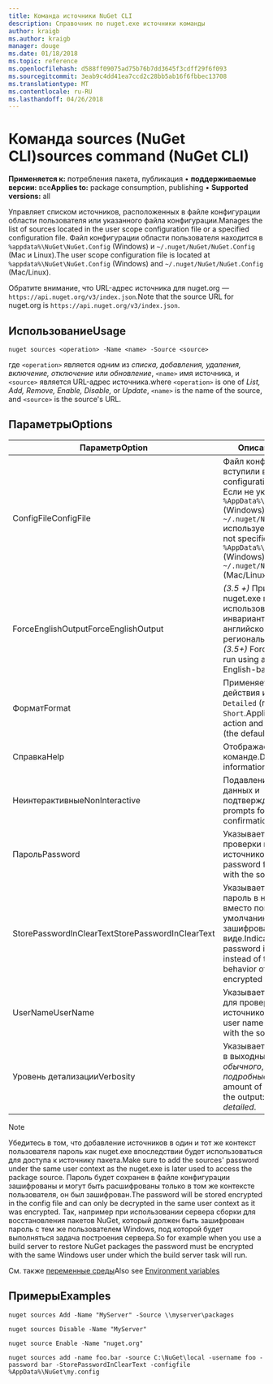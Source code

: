 ```yaml
---
title: Команда источники NuGet CLI
description: Справочник по nuget.exe источники команды
author: kraigb
ms.author: kraigb
manager: douge
ms.date: 01/18/2018
ms.topic: reference
ms.openlocfilehash: d588ff09075ad75b76b7dd3645f3cdff29f6f093
ms.sourcegitcommit: 3eab9c4dd41ea7ccd2c28bb5ab16f6fbbec13708
ms.translationtype: MT
ms.contentlocale: ru-RU
ms.lasthandoff: 04/26/2018
---
```

# <a name="sources-command-nuget-cli"></a><span data-ttu-id="aa58d-103">Команда sources (NuGet CLI)</span><span class="sxs-lookup"><span data-stu-id="aa58d-103">sources command (NuGet CLI)</span></span>

<span data-ttu-id="aa58d-104">**Применяется к:** потребления пакета, публикация &bullet; **поддерживаемые версии:** все</span><span class="sxs-lookup"><span data-stu-id="aa58d-104">**Applies to:** package consumption, publishing &bullet; **Supported versions:** all</span></span>

<span data-ttu-id="aa58d-105">Управляет списком источников, расположенных в файле конфигурации области пользователя или указанного файла конфигурации.</span><span class="sxs-lookup"><span data-stu-id="aa58d-105">Manages the list of sources located in the user scope configuration file or a specified configuration file.</span></span> <span data-ttu-id="aa58d-106">Файл конфигурации области пользователя находится в `%appdata%\NuGet\NuGet.Config` (Windows) и `~/.nuget/NuGet/NuGet.Config` (Mac и Linux).</span><span class="sxs-lookup"><span data-stu-id="aa58d-106">The user scope configuration file is located at `%appdata%\NuGet\NuGet.Config` (Windows) and `~/.nuget/NuGet/NuGet.Config` (Mac/Linux).</span></span>

<span data-ttu-id="aa58d-107">Обратите внимание, что URL-адрес источника для nuget.org — `https://api.nuget.org/v3/index.json`.</span><span class="sxs-lookup"><span data-stu-id="aa58d-107">Note that the source URL for nuget.org is `https://api.nuget.org/v3/index.json`.</span></span>

## <a name="usage"></a><span data-ttu-id="aa58d-108">Использование</span><span class="sxs-lookup"><span data-stu-id="aa58d-108">Usage</span></span>

```cli
nuget sources <operation> -Name <name> -Source <source>
```

<span data-ttu-id="aa58d-109">где `<operation>` является одним из *списка, добавления, удаления, включение, отключение* или *обновление*, `<name>` имя источника, и `<source>` является URL-адрес источника.</span><span class="sxs-lookup"><span data-stu-id="aa58d-109">where `<operation>` is one of *List, Add, Remove, Enable, Disable,* or *Update*, `<name>` is the name of the source, and `<source>` is the source's URL.</span></span>

## <a name="options"></a><span data-ttu-id="aa58d-110">Параметры</span><span class="sxs-lookup"><span data-stu-id="aa58d-110">Options</span></span>

| <span data-ttu-id="aa58d-111">Параметр</span><span class="sxs-lookup"><span data-stu-id="aa58d-111">Option</span></span> | <span data-ttu-id="aa58d-112">Описание</span><span class="sxs-lookup"><span data-stu-id="aa58d-112">Description</span></span> |
| --- | --- |
| <span data-ttu-id="aa58d-113">ConfigFile</span><span class="sxs-lookup"><span data-stu-id="aa58d-113">ConfigFile</span></span> | <span data-ttu-id="aa58d-114">Файл конфигурации NuGet вступили в силу.</span><span class="sxs-lookup"><span data-stu-id="aa58d-114">The NuGet configuration file to apply.</span></span> <span data-ttu-id="aa58d-115">Если не указан, `%AppData%\NuGet\NuGet.Config` (Windows) или `~/.nuget/NuGet/NuGet.Config` используется (Mac и Linux).</span><span class="sxs-lookup"><span data-stu-id="aa58d-115">If not specified, `%AppData%\NuGet\NuGet.Config` (Windows) or `~/.nuget/NuGet/NuGet.Config` (Mac/Linux) is used.</span></span>|
| <span data-ttu-id="aa58d-116">ForceEnglishOutput</span><span class="sxs-lookup"><span data-stu-id="aa58d-116">ForceEnglishOutput</span></span> | <span data-ttu-id="aa58d-117">*(3.5 +)*  Принудительно nuget.exe выполняется с использованием инвариантных, на основе английского языка и региональных параметров.</span><span class="sxs-lookup"><span data-stu-id="aa58d-117">*(3.5+)* Forces nuget.exe to run using an invariant, English-based culture.</span></span> |
| <span data-ttu-id="aa58d-118">Формат</span><span class="sxs-lookup"><span data-stu-id="aa58d-118">Format</span></span> | <span data-ttu-id="aa58d-119">Применяется к `list` действия и может быть `Detailed` (по умолчанию) или `Short`.</span><span class="sxs-lookup"><span data-stu-id="aa58d-119">Applies to the `list` action and can be `Detailed` (the default) or `Short`.</span></span> |
| <span data-ttu-id="aa58d-120">Справка</span><span class="sxs-lookup"><span data-stu-id="aa58d-120">Help</span></span> | <span data-ttu-id="aa58d-121">Отображает справку по команде.</span><span class="sxs-lookup"><span data-stu-id="aa58d-121">Displays help information for the command.</span></span> |
| <span data-ttu-id="aa58d-122">Неинтерактивные</span><span class="sxs-lookup"><span data-stu-id="aa58d-122">NonInteractive</span></span> | <span data-ttu-id="aa58d-123">Подавление для ввода данных и подтверждений.</span><span class="sxs-lookup"><span data-stu-id="aa58d-123">Suppresses prompts for user input or confirmations.</span></span> |
| <span data-ttu-id="aa58d-124">Пароль</span><span class="sxs-lookup"><span data-stu-id="aa58d-124">Password</span></span> | <span data-ttu-id="aa58d-125">Указывает пароль для проверки подлинности с источником.</span><span class="sxs-lookup"><span data-stu-id="aa58d-125">Specifies the password for authenticating with the source.</span></span> |
| <span data-ttu-id="aa58d-126">StorePasswordInClearText</span><span class="sxs-lookup"><span data-stu-id="aa58d-126">StorePasswordInClearText</span></span> | <span data-ttu-id="aa58d-127">Указывает, чтобы сохранить пароль в незашифрованном вместо поведения по умолчанию хранение в зашифрованном виде.</span><span class="sxs-lookup"><span data-stu-id="aa58d-127">Indicates to store the password in unencrypted text instead of the default behavior of storing an encrypted form.</span></span> |
| <span data-ttu-id="aa58d-128">UserName</span><span class="sxs-lookup"><span data-stu-id="aa58d-128">UserName</span></span> | <span data-ttu-id="aa58d-129">Указывает имя пользователя для проверки подлинности с источником.</span><span class="sxs-lookup"><span data-stu-id="aa58d-129">Specifies the user name for authenticating with the source.</span></span> |
| <span data-ttu-id="aa58d-130">Уровень детализации</span><span class="sxs-lookup"><span data-stu-id="aa58d-130">Verbosity</span></span> | <span data-ttu-id="aa58d-131">Указывает объем сведений в выходных данных: *обычного*, *тихий*, *подробные*.</span><span class="sxs-lookup"><span data-stu-id="aa58d-131">Specifies the amount of detail displayed in the output: *normal*, *quiet*, *detailed*.</span></span> |

> [!Note]
> <span data-ttu-id="aa58d-132">Убедитесь в том, что добавление источников в один и тот же контекст пользователя пароль как nuget.exe впоследствии будет использоваться для доступа к источнику пакета.</span><span class="sxs-lookup"><span data-stu-id="aa58d-132">Make sure to add the sources' password under the same user context as the nuget.exe is later used to access the package source.</span></span> <span data-ttu-id="aa58d-133">Пароль будет сохранен в файле конфигурации зашифрованы и могут быть расшифрованы только в том же контексте пользователя, он был зашифрован.</span><span class="sxs-lookup"><span data-stu-id="aa58d-133">The password will be stored encrypted in the config file and can only be decrypted in the same user context as it was encrypted.</span></span> <span data-ttu-id="aa58d-134">Так, например при использовании сервера сборки для восстановления пакетов NuGet, который должен быть зашифрован пароль с тем же пользователем Windows, под которой будет выполняться задача построения сервера.</span><span class="sxs-lookup"><span data-stu-id="aa58d-134">So for example when you use a build server to restore NuGet packages the password must be encrypted with the same Windows user under which  the build server task will run.</span></span>

<span data-ttu-id="aa58d-135">См. также [переменные среды](cli-ref-environment-variables.md)</span><span class="sxs-lookup"><span data-stu-id="aa58d-135">Also see [Environment variables](cli-ref-environment-variables.md)</span></span>

## <a name="examples"></a><span data-ttu-id="aa58d-136">Примеры</span><span class="sxs-lookup"><span data-stu-id="aa58d-136">Examples</span></span>

```cli
nuget sources Add -Name "MyServer" -Source \\myserver\packages

nuget sources Disable -Name "MyServer"

nuget source Enable -Name "nuget.org"

nuget sources add -name foo.bar -source C:\NuGet\local -username foo -password bar -StorePasswordInClearText -configfile %AppData%\NuGet\my.config
```
